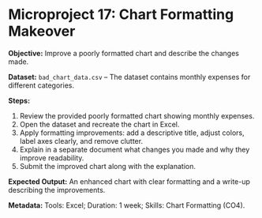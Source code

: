 # Microproject 17: Chart Formatting Makeover

**Objective:** Improve a poorly formatted chart and describe the changes made.

**Dataset:** `bad_chart_data.csv` – The dataset contains monthly expenses for different categories.

**Steps:**
1. Review the provided poorly formatted chart showing monthly expenses.
2. Open the dataset and recreate the chart in Excel.
3. Apply formatting improvements: add a descriptive title, adjust colors, label axes clearly, and remove clutter.
4. Explain in a separate document what changes you made and why they improve readability.
5. Submit the improved chart along with the explanation.

**Expected Output:** An enhanced chart with clear formatting and a write-up describing the improvements.

**Metadata:** Tools: Excel; Duration: 1 week; Skills: Chart Formatting (CO4).